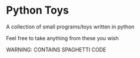 # Python Toys
A collection of small programs/toys written in python

Feel free to take anything from these you wish

WARNING: CONTAINS SPAGHETTI CODE
